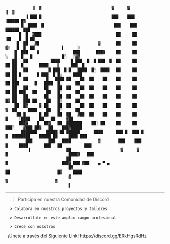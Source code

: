 
      
      
                ▐  ▓                               ▓      ▓                        ▐  ▓
             ▐ ███ █                               ███    ███                 ▐█████ █▓                          
           █  ████  █                               ███    ███              ██████  ███                          
          █  █  ▓███                                 ██     ██            ▐█▌   █  █ ██                          
         █  ██   ▓█                          ▓       ██     ██            ▓░   █  █  ██            ▌      ░       
        █  ███    ▓               ███       ███▓     ██     ██            ░   █  █   █             █░   ░▓▓     
       ██   ██          ████     █ ███  █  █ ███  █  ██     ██               ██ ██  █       ████    ▌     ███  █ 
       ██   ██         █ ███  █ █   ████  █░  ████   ██     ██               ██ ██ █       █ ███  █ █░     ████  
       ██   ██        █   ████ ██    ██  ██    ██    ██     ██               ██ ███       █   ████  █░      ██   
       ██   ██       ██    ██  ██    ██  ██    ██    ██     ██               ██ ██ ███   ██    ██   █░      ██   
       ██   ██       ██    ██  ██    ██  ██    ██    ██     ██               █▓ ██   ███ ██    ██   █░      ██   
        ██  █▓     ▓ ██    ██  ██    ██  ██    ██    ██     ██               ▓  ██     ████    ██   █░      ██   
         ██ █      █ ██    ██  ██   ▓██  ██    ██    ██     ██                  █     ░████    ██   ██     ▓██   
          ███▓    █  ██▓   ██  ███████    ██░ ██     ██     ██              ███░    ▓███ ██▓   ██    ███▓█████   
           ███████    █████ ██ ██████      ████      ███ █  ███ █          █  ████████    █████ ██     ████ ███  
             ███       ███   ████            ▓        ███    ███          █     ████       ███   ██          ███ 
              ▐                ██                      ▓      ▓           █                           ████▓   ███
                               ██                                          █                        ███▓ ███ ▓██    ▄ ▀ ▄ 
                                █▓                                          ██                     █▓     ████   
                                ▓                                            ▓                     ▓              
                                ▌




-----------------------------------------------------------------------------------------------------------------

> Participa en nuestra Comunidad de Discord

      > Colabora en nuestros proyectos y talleres

      > Desarróllate en este amplio campo profesional

      > Crece con nosotros


· ¡Únete a través del Siguiente Link!
            https://discord.gg/ERkHgsRdHz


